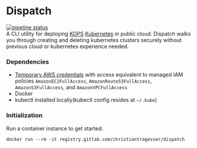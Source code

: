 # Dispatch  
[![pipeline status](https://gitlab.com/christianTragesser/dispatch/badges/master/pipeline.svg)](https://gitlab.com/christianTragesser/dispatch/commits/master)  
A CLI utility for deploying [KOPS](https://github.com/kubernetes/kops) [Kubernetes](https://kubernetes.io/) in public cloud. Dispatch walks you through creating and deleting kubernetes clusters securely without previous cloud or kubernetes experience needed.

### Dependencies
* [Temporary AWS credentials](https://docs.aws.amazon.com/IAM/latest/UserGuide/id_credentials_temp.html) with access equivalent to managed IAM policies `AmazonEC2FullAccess`, `AmazonRoute53FullAccess`, `AmazonS3FullAccess`, and `AmazonVPCFullAccess`
* Docker
* kubectl installed locally(kubectl config resides at `~/.kube`)

### Initialization
Run a container instance to get started:
```
docker run --rm -it registry.gitlab.com/christiantragesser/dispatch
```
